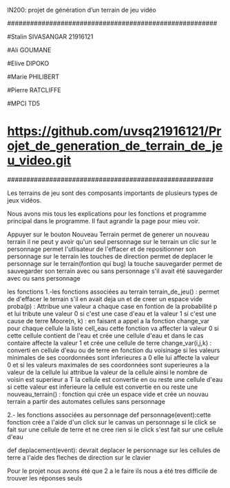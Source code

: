 IN200: projet de génération d’un terrain de jeu vidéo

#######################################################

#Stalin SIVASANGAR 21916121

#Ali GOUMANE

#Elive DIPOKO

#Marie PHILIBERT

#Pierre RATCLIFFE

#MPCI TD5
# https://github.com/uvsq21916121/Projet_de_generation_de_terrain_de_jeu_video.git

######################################################

Les terrains de jeu sont des composants importants de plusieurs types de jeux vidéos.

 Nous avons mis tous les explications pour les fonctions et programme principal dans le programme. Il faut agrandir la page pour mieu voir.



Appuyer sur le bouton Nouveau Terrain permet de generer un  nouveau terrain
il ne peut y avoir qu'un seul personnage sur le terrain un clic sur le personnage permet l'utlisateur de l'effacer et de repositionner son personnage sur le terrain
les touches de direction permet de deplacer le personnage sur le terrain(fontion qui bug) 
la touche sauvegarder permet de sauvegarder son terrain avec ou sans personnage s'il avait été sauvegarder avec ou sans personnage 



les fonctions
1.-les fonctions associées au terrain
terrain_de_jeu() : permet de d'effacer le terrain s'il en avait deja un et de creer un espace vide 
proba(p) : Attribue une valeur a chaque case en fontion de la probabilité p et lui tribute une valeur 0 si c'est une case d'eau et la valeur 1 si c'est une cause de terre
Moore(n, k) : en faisant a appel a la fonction change_var pour chaque cellule la liste cell_eau cette fonction va affecter la valeur 0 si cette cellule contient de l'eau et crée une cellule d'eau et dans le cas contaire affecte la valeur 1 et crée une cellule de terre
change_var(i,j,k) : converti en cellule d'eau ou de terre en fonction du voisinage
si les valeurs minimales de ses coordonnées  sont inferieures a 0 elle lui affecte la valeur 0 et si les valeurs maximales de ses coordonnées sont superieures a la valeur de la cellule lui attribue la valeur de la cellule ainsi le nombre de voisin est superieur a T la cellule est convertie en ou reste une cellule d'eau si cette valeur est inferieure la cellule est convertie en ou reste une
nouveau_terrain() : fonction qui crée un espace vide et crée un nouvau terrain a partir des automates cellules sans personnage

2.- les fonctions associées au personnage
def personnage(event):cette fonction crée a l'aide d'un click sur le canvas un personnage si le click se fait sur une cellule de terre et ne cree rien si le click s'est fait sur une cellule d'eau

def deplacement(event): devrait deplacer le personnage sur les cellules de terre a l'aide des fleches de direction sur le clavier





Pour le projet nous avons été que 2 a le faire
ils nous a été tres difficile de trouver les réponses seuls


